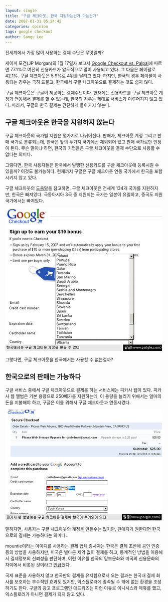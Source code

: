 ```yaml
---
layout: single
title: "구글 체크아웃, 한국 지원하는건가 마는건가"
date: 2007-01-31 05:24:42
categories: opinion
tags: google checkout
author: Samgu Lee
---
```


전세계에서 가장 많이 사용하는 결제 수단은 무엇일까?

제이피 모건(JP Morgan)의 1월 17일자 보고서 [Google Checkout vs. Palpal](http://pull.jpmorgan-research.com/cgi-bin/pull/DocPull/575-50AE/11592130/Online_Shopping_and_Payment_Survey_011707_1_.pdf)에 따르면 77.1%로 여전히 신용카드가 압도적으로 많이 사용되고 있다. 그 다음은 페이팔로 42.1%. 구글 체크아웃은 5.9%로 4위를 달리고 있다. 하지만, 한국의 경우 페이팔이 사용되는 경우는 극히 드물고, 한국에서 구글 체크아웃으로 결제하는 것도 쉽지 않다.

구글 체크아웃은 구글이 제공하는 결제수단이다. 현재에는 신용카드를 구글 체크아웃 계정과 연동해서 결제를 할 수 있는데, 한국의 경우는 제대로 서비스가 이루어지지 않고 있다. 따라서, 구글의 한국 결제는 간단하게 돌아가지 않는다.

## 구글 체크아웃은 한국을 지원하지 않는다

구글 체크아웃의 국가별 지원은 몇가지로 나뉘어진다. 판매자, 체크아웃 계정 그리고 판매 국가로 분류되는데, 한국은 앞의 두가지 국가에선 제외되어 있고 판매 국가로만 인정이 된다. 무슨 말이냐 하면, 한국의 기업들은 구글 체크아웃을 결제 수단으로 사용할 수 없다는 의미다.

그렇다면, 한국 사용자들은 한국에서 발행한 신용카드를 구글 체크아웃에 등록시킬 수 있을까? 이것도 불가능하다. 현재까지 구글은 구글 체크아웃 연동 국가에서 한국을 포함시키지 않고 있다.

구글 체크아웃의 [도움말](http://checkout.google.com/support/bin/answer.py?answer=48115)을 참고하면, 구글 체크아웃은 전세계 134개 국가를 지원하지만, 한국은 빠져있다. 극동아시아 3국 중 지원되는 국가는 일본이 유일하고, 중국도 지원 국가에서는 빠져있다.

![한국에서는 구글 체크아웃 계정을 만들 수 없다](/assets/i-can-not-create-google-checkout-account.jpg)

그렇다면, 구글 체크아웃을 한국에서는 사용할 수 없는걸까?

## 한국으로의 판매는 가능하다

구글 서비스 중에서 구글 체크아웃으로 결제를 하는 서비스에는 피카사 웹이 있다. 피카사 웹 앨범은 기본 용량으로 250메가를 지원하는데, 이 용량을 늘리기 위해서는 얼마의 돈을 지불해야 하고, 구글은 이를 위해서 구글 체크아웃과 연동시켰다.

![피카사에 나오는 체크아웃, 한국을 지원한다.](/assets/able-to-pay-picasaweb-in-korea.jpg)

말하자면, 사용자는 구글 체크아웃의 계정을 만들수는 없지만, 판매자가 원한다면 한국으로의 결제는 가능하다는 의미다.

mountie이라는 아이디를 사용하는 결제 업체 종사자는 한국은 결제 초반에 공인 인증등의 방법을 사용하지만, 미국은 별다른 제약 없이 결제를 하고, 통계적인 방법을 이용해서 결제정보의 신뢰성을 판단하며, 이런 이유를 한국의 담보문화와 미국의 신용문화의 차이에서 비롯된 것이라고 [언급](http://open.unfix.net/2006/09/07/46/)했다.

국제 표준을 사용하지 않고 한국만의 결제를 유지함으로서 오는 결과는 한국내 결제 회사를 보호하는 부수적인 효과도 있지만, 익스플로러에 종속될 수 밖에 없는 환경을 조성하기도 한다. 구글의 광고 프로그램인 애드워즈는 이런 이유로 이니시스와 제휴를 했고, 익스플로러가 아니면 결제가 되지 않고 있다.
